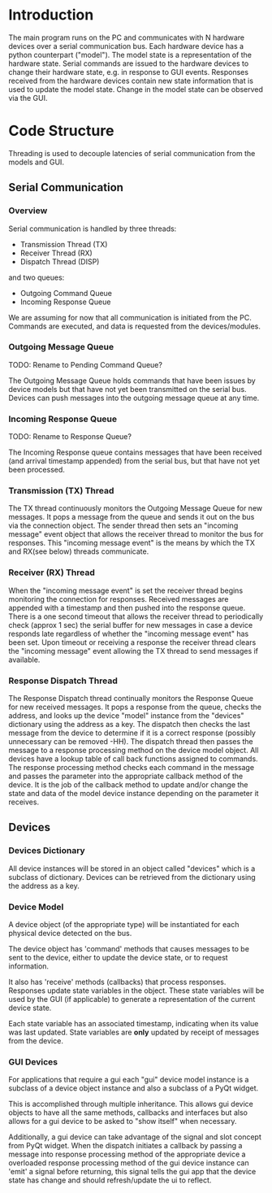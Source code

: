 # Introduction #
The main program runs on the PC and communicates with N hardware devices over a serial communication bus.  Each hardware device has a python counterpart ("model").  The model state is a representation of the hardware state.  Serial commands are issued to the hardware devices to change their hardware state, e.g. in response to GUI events. Responses received from the hardware devices contain new state information that is used to update the model state.  Change in the model state can be observed via the GUI.

# Code Structure #

Threading is used to decouple latencies of serial communication from the models and GUI.


## Serial Communication ##

### Overview ###

Serial communication is handled by three threads:

  * Transmission Thread (TX)
  * Receiver Thread (RX)
  * Dispatch Thread (DISP)

and two queues:

  * Outgoing Command Queue
  * Incoming Response Queue

We are assuming for now that all communication is initiated from the PC.  Commands are executed, and data is requested from the devices/modules.

### Outgoing Message Queue ###

TODO: Rename to Pending Command Queue?

The Outgoing Message Queue holds commands that have been issues by device models but that have not yet been transmitted on the serial bus.  Devices can push messages into the outgoing message queue at any time.

### Incoming Response Queue ###

TODO: Rename to Response Queue?

The Incoming Response queue contains messages that have been received (and arrival timestamp appended) from the serial bus, but that have not yet been processed.

### Transmission (TX) Thread ###

The TX thread continuously monitors the Outgoing Message Queue for new messages. It pops a message from the queue and sends it out on the bus via the connection object.  The sender thread then sets an "incoming message" event object that allows the receiver thread to monitor the bus for responses.  This "incoming message event" is the means by which the TX and RX(see below) threads communicate.

### Receiver (RX) Thread ###

When the "incoming message event" is set the receiver thread begins monitoring the connection for responses. Received messages are appended with a timestamp and then pushed into the response queue. There is a one second timeout that allows the receiver thread to periodically check (approx 1 sec) the serial buffer for new messages in case a device responds late regardless of whether the "incoming message event" has been set.  Upon timeout or receiving a response the receiver thread clears the "incoming message" event allowing the TX thread to send messages if available.

### Response Dispatch Thread ###

The Response Dispatch thread continually monitors the Response Queue for new received messages. It pops a response from the queue, checks the address, and looks up the device "model" instance from the "devices" dictionary using the address as a key. The dispatch then checks the last message from the device to determine if it is a correct response (possibly unnecessary can be removed -HH). The dispatch thread then passes the message to a response processing method on the device model object.  All devices have a lookup table of call back functions assigned to commands.  The response processing method checks each command in the message and passes the parameter into the appropriate callback method of the device.  It is the job of the callback method to update and/or change the state and data of the model device instance depending on the parameter it receives.

## Devices ##

### Devices Dictionary ###

All device instances will be stored in an object called "devices" which is a subclass of dictionary.  Devices can be retrieved from the dictionary using the address as a key.

### Device Model ###

A device object (of the appropriate type) will be instantiated for each physical device detected on the bus.

The device object has 'command' methods that causes messages to be sent to the device, either to update the device state, or to request information.

It also has 'receive' methods (callbacks) that process responses. Responses update state variables in the object.  These state variables will be used by the GUI (if applicable) to  generate a representation of the current device state.

Each state variable has an associated timestamp, indicating when its value was last updated.  State variables are **only** updated by receipt of messages from the device.

### GUI Devices ###
For applications that require a gui each "gui" device model instance is a subclass of a device object instance and also a subclass of a PyQt widget.

This is accomplished through multiple inheritance.  This allows gui device objects to have all the same methods, callbacks and interfaces but also allows for a gui device to be asked to "show itself" when necessary.

Additionally, a gui device can take advantage of the signal and slot concept from PyQt widget.  When the dispatch initiates a callback by passing a message into response processing method of the appropriate device a overloaded response processing method of the gui device instance can 'emit' a signal before returning, this signal tells the gui app that the device state has change and should refresh/update the ui to reflect.